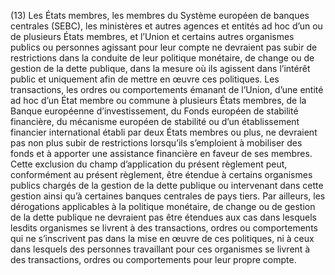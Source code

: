 (13) Les États membres, les membres du Système européen de banques centrales (SEBC), les ministères et autres agences et entités ad hoc d’un ou de plusieurs États membres, et l’Union et certains autres organismes publics ou personnes agissant pour leur compte ne devraient pas subir de restrictions dans la conduite de leur politique monétaire, de change ou de gestion de la dette publique, dans la mesure où ils agissent dans l’intérêt public et uniquement afin de mettre en œuvre ces politiques. Les transactions, les ordres ou comportements émanant de l’Union, d’une entité ad hoc d’un État membre ou commune à plusieurs États membres, de la Banque européenne d’investissement, du Fonds européen de stabilité financière, du mécanisme européen de stabilité ou d’un établissement financier international établi par deux États membres ou plus, ne devraient pas non plus subir de restrictions lorsqu’ils s’emploient à mobiliser des fonds et à apporter une assistance financière en faveur de ses membres. Cette exclusion du champ d’application du présent règlement peut, conformément au présent règlement, être étendue à certains organismes publics chargés de la gestion de la dette publique ou intervenant dans cette gestion ainsi qu’à certaines banques centrales de pays tiers. Par ailleurs, les dérogations applicables à la politique monétaire, de change ou de gestion de la dette publique ne devraient pas être étendues aux cas dans lesquels lesdits organismes se livrent à des transactions, ordres ou comportements qui ne s’inscrivent pas dans la mise en œuvre de ces politiques, ni à ceux dans lesquels des personnes travaillant pour ces organismes se livrent à des transactions, ordres ou comportements pour leur propre compte.